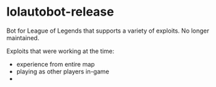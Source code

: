 # lolautobot-release

Bot for League of Legends that supports a variety of exploits. 
No longer maintained.

Exploits that were working at the time:
- experience from entire map
- playing as other players in-game
- 